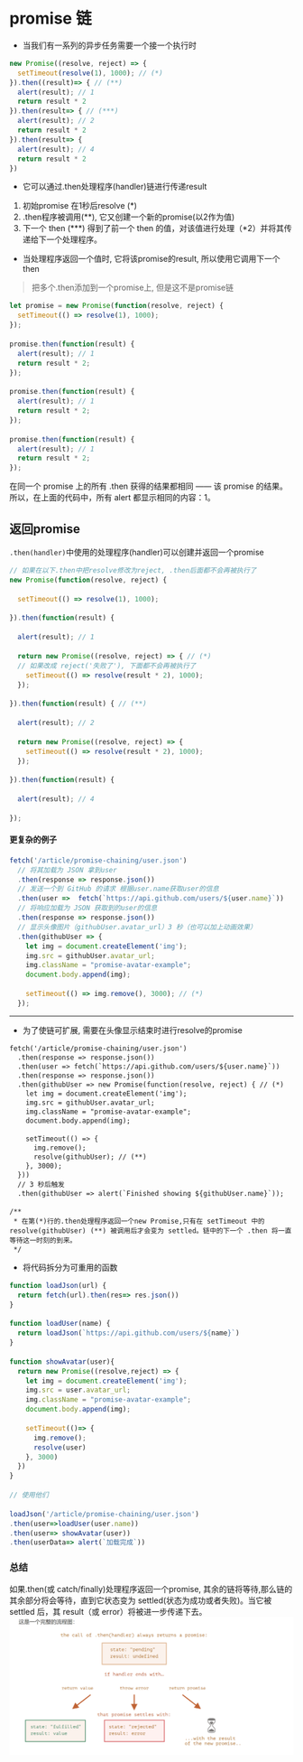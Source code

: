 # promise 链

* 当我们有一系列的异步任务需要一个接一个执行时

```javascript
new Promise((resolve, reject) => {
  setTimeout(resolve(1), 1000); // (*)
}).then((result)=> { // (**)
  alert(result); // 1
  return result * 2
}).then(result=> { // (***)
  alert(result); // 2
  return result * 2
}).then(result=> {
  alert(result); // 4
  return result * 2
})
```
* 它可以通过.then处理程序(handler)链进行传递result
1. 初始promise 在1秒后resolve (*)
2. .then程序被调用(**), 它又创建一个新的promise(以2作为值)
3. 下一个 then (***) 得到了前一个 then 的值，对该值进行处理（*2）并将其传递给下一个处理程序。

* 当处理程序返回一个值时, 它将该promise的result, 所以使用它调用下一个then

> 把多个.then添加到一个promise上, 但是这不是promise链

```javascript
let promise = new Promise(function(resolve, reject) {
  setTimeout(() => resolve(1), 1000);
});

promise.then(function(result) {
  alert(result); // 1
  return result * 2;
});

promise.then(function(result) {
  alert(result); // 1
  return result * 2;
});

promise.then(function(result) {
  alert(result); // 1
  return result * 2;
});
```
在同一个 promise 上的所有 .then 获得的结果都相同 —— 该 promise 的结果。所以，在上面的代码中，所有 alert 都显示相同的内容：1。

## 返回promise

`.then(handler)`中使用的处理程序(handler)可以创建并返回一个promise

```javascript
// 如果在以下.then中把resolve修改为reject, .then后面都不会再被执行了
new Promise(function(resolve, reject) {

  setTimeout(() => resolve(1), 1000);

}).then(function(result) {

  alert(result); // 1

  return new Promise((resolve, reject) => { // (*)
  // 如果改成 reject('失败了'), 下面都不会再被执行了
    setTimeout(() => resolve(result * 2), 1000);
  });

}).then(function(result) { // (**)

  alert(result); // 2

  return new Promise((resolve, reject) => {
    setTimeout(() => resolve(result * 2), 1000);
  });

}).then(function(result) {

  alert(result); // 4

});
```


#### 更复杂的例子

```javascript
fetch('/article/promise-chaining/user.json')
  // 将其加载为 JSON 拿到user
  .then(response => response.json())
  // 发送一个到 GitHub 的请求 根据user.name获取user的信息
  .then(user =>  fetch(`https://api.github.com/users/${user.name}`))
  // 将响应加载为 JSON 获取到的user的信息
  .then(response => response.json())
  // 显示头像图片（githubUser.avatar_url）3 秒（也可以加上动画效果）
  .then(githubUser => {
    let img = document.createElement('img');
    img.src = githubUser.avatar_url;
    img.className = "promise-avatar-example";
    document.body.append(img);

    setTimeout(() => img.remove(), 3000); // (*)
  });
```
------
* 为了使链可扩展, 需要在头像显示结束时进行resolve的promise

```javascript{5,13}
fetch('/article/promise-chaining/user.json')
  .then(response => response.json())
  .then(user => fetch(`https://api.github.com/users/${user.name}`))
  .then(response => response.json())
  .then(githubUser => new Promise(function(resolve, reject) { // (*)
    let img = document.createElement('img');
    img.src = githubUser.avatar_url;
    img.className = "promise-avatar-example";
    document.body.append(img);

    setTimeout(() => {
      img.remove();
      resolve(githubUser); // (**)
    }, 3000);
  }))
  // 3 秒后触发
  .then(githubUser => alert(`Finished showing ${githubUser.name}`));

/**
 * 在第(*)行的.then处理程序返回一个new Promise,只有在 setTimeout 中的 resolve(githubUser) (**) 被调用后才会变为 settled。链中的下一个 .then 将一直等待这一时刻的到来。
 */
```

* 将代码拆分为可重用的函数

```javascript
function loadJson(url) {
  return fetch(url).then(res=> res.json())
}

function loadUser(name) {
  return loadJson(`https://api.github.com/users/${name}`)
}

function showAvatar(user){
  return new Promise((resolve,reject) => {
    let img = document.createElement('img');
    img.src = user.avatar_url;
    img.className = "promise-avatar-example";
    document.body.append(img);

    setTimeout(()=> {
      img.remove();
      resolve(user)
    }, 3000)
  })
}

// 使用他们

loadJson('/article/promise-chaining/user.json')
.then(user=>loadUser(user.name))
.then(user=> showAvatar(user))
.then(userData=> alert(`加载完成`))
```

### 总结

如果.then(或 catch/finally)处理程序返回一个promise, 其余的链将等待,那么链的其余部分将会等待，直到它状态变为 settled(状态为成功或者失败)。当它被 settled 后，其 result（或 error）将被进一步传递下去。
![完整图](./images/complete.png)